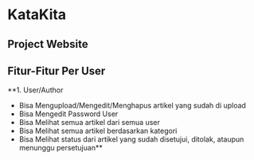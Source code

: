 # KataKita
## Project Website

## Fitur-Fitur Per User

**1. User/Author
- Bisa Mengupload/Mengedit/Menghapus artikel yang sudah di upload
- Bisa Mengedit Password User
- Bisa Melihat semua artikel dari semua user
- Bisa Melihat semua artikel berdasarkan kategori
- Bisa Melihat status dari artikel yang sudah disetujui, ditolak, ataupun menunggu persetujuan**
